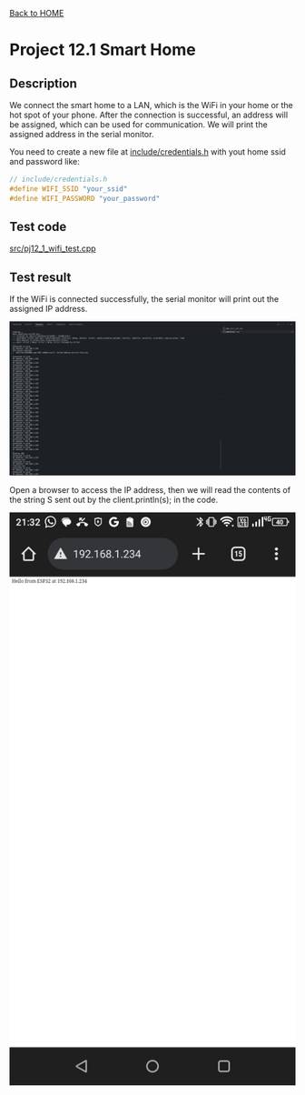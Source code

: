 [Back to HOME](../README.md)

# Project 12.1 Smart Home

## Description

We connect the smart home to a LAN, which is the WiFi in your home or the hot spot of your phone. After the connection is successful, an address will be assigned, which can be used for communication. We will print the assigned address in the serial monitor.

You need to create a new file at [include/credentials.h](include/credentials.h) with yout home ssid and password like:

```cpp
// include/credentials.h
#define WIFI_SSID "your_ssid"
#define WIFI_PASSWORD "your_password"
```

## Test code

[src/pj12_1_wifi_test.cpp](src/pj12_1_wifi_test.cpp)

## Test result

If the WiFi is connected successfully, the serial monitor will print out the assigned IP address.  

![Connected WiFi](images/Connected%20WiFi.png)

Open a browser to access the IP address, then we will read the contents of the string S sent out by the client.println(s); in the code.

![Server content](images/Server%20content.jpg)
